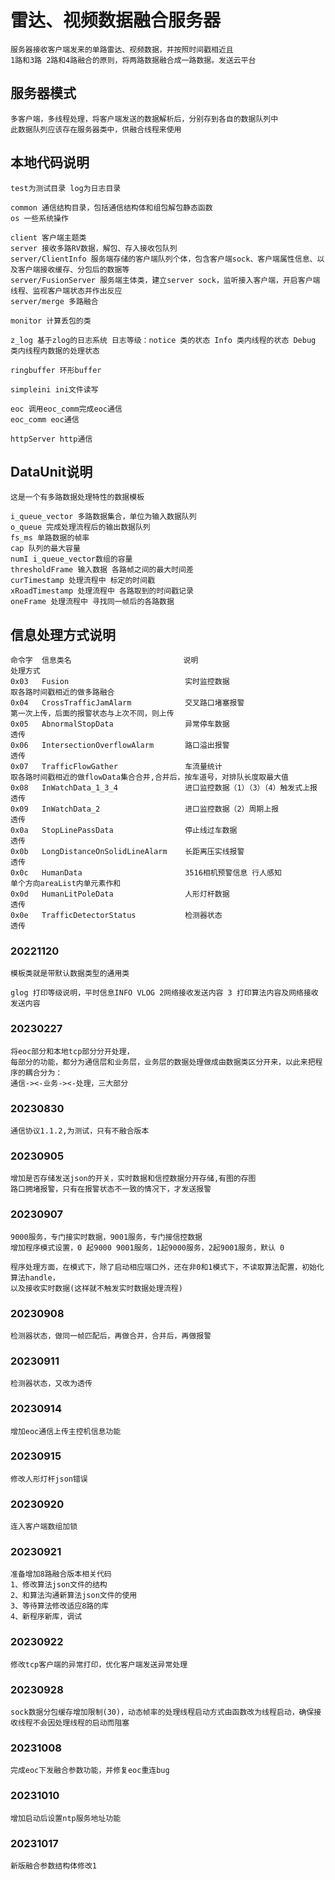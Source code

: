 # 雷达、视频数据融合服务器

    服务器接收客户端发来的单路雷达、视频数据，并按照时间戳相近且
    1路和3路 2路和4路融合的原则，将两路数据融合成一路数据。发送云平台

## 服务器模式

    多客户端，多线程处理，将客户端发送的数据解析后，分别存到各自的数据队列中
    此数据队列应该存在服务器类中，供融合线程来使用

## 本地代码说明

    test为测试目录 log为日志目录
    
    common 通信结构目录，包括通信结构体和组包解包静态函数
    os 一些系统操作

    client 客户端主题类
    server 接收多路RV数据，解包、存入接收包队列
    server/ClientInfo 服务端存储的客户端队列个体，包含客户端sock、客户端属性信息、以及客户端接收缓存、分包后的数据等
    server/FusionServer 服务端主体类，建立server sock，监听接入客户端，开启客户端线程、监视客户端状态并作出反应
    server/merge 多路融合
    
    monitor 计算丢包的类
    
    z_log 基于zlog的日志系统 日志等级：notice 类的状态 Info 类内线程的状态 Debug 类内线程内数据的处理状态
    
    ringbuffer 环形buffer

    simpleini ini文件读写
    
    eoc 调用eoc_comm完成eoc通信
    eoc_comm eoc通信
    
    httpServer http通信

## DataUnit说明

    这是一个有多路数据处理特性的数据模板    

    i_queue_vector 多路数据集合，单位为输入数据队列
    o_queue 完成处理流程后的输出数据队列
    fs_ms 单路数据的帧率
    cap 队列的最大容量
    numI i_queue_vector数组的容量
    thresholdFrame 输入数据 各路帧之间的最大时间差
    curTimestamp 处理流程中 标定的时间戳
    xRoadTimestamp 处理流程中 各路取到的时间戳记录
    oneFrame 处理流程中 寻找同一帧后的各路数据

## 信息处理方式说明
    命令字  信息类名                         说明                                          处理方式
    0x03   Fusion                          实时监控数据                                   取各路时间戳相近的做多路融合
    0x04   CrossTrafficJamAlarm            交叉路口堵塞报警                                第一次上传，后面的报警状态与上次不同，则上传
    0x05   AbnormalStopData                异常停车数据                                   透传
    0x06   IntersectionOverflowAlarm       路口溢出报警                                   透传
    0x07   TrafficFlowGather               车流量统计                                     取各路时间戳相近的做flowData集合合并,合并后，按车道号，对排队长度取最大值
    0x08   InWatchData_1_3_4               进口监控数据（1）（3）（4）触发式上报               透传
    0x09   InWatchData_2                   进口监控数据（2）周期上报                         透传
    0x0a   StopLinePassData                停止线过车数据                                  透传
    0x0b   LongDistanceOnSolidLineAlarm    长距离压实线报警                                 透传
    0x0c   HumanData                       3516相机预警信息 行人感知                        单个方向areaList内单元素作和
    0x0d   HumanLitPoleData                人形灯杆数据                                    透传
    0x0e   TrafficDetectorStatus           检测器状态                                      透传

### 20221120

    模板类就是带默认数据类型的通用类
    
    glog 打印等级说明，平时信息INFO VLOG 2网络接收发送内容 3 打印算法内容及网络接收发送内容

### 20230227

    将eoc部分和本地tcp部分分开处理，
    每部分的功能，都分为通信层和业务层，业务层的数据处理做成由数据类区分开来，以此来把程序的耦合分为：
    通信-><-业务-><-处理，三大部分

### 20230830

    通信协议1.1.2,为测试，只有不融合版本

### 20230905

    增加是否存储发送json的开关，实时数据和信控数据分开存储,有图的存图
    路口拥堵报警，只有在报警状态不一致的情况下，才发送报警

### 20230907

    9000服务，专门接实时数据，9001服务，专门接信控数据
    增加程序模式设置，0 起9000 9001服务，1起9000服务，2起9001服务，默认 0

    程序处理方面，在模式下，除了启动相应端口外，还在非0和1模式下，不读取算法配置，初始化算法handle，
    以及接收实时数据(这样就不触发实时数据处理流程)

### 20230908

    检测器状态，做同一帧匹配后，再做合并，合并后，再做报警    

### 20230911

    检测器状态，又改为透传

### 20230914

    增加eoc通信上传主控机信息功能

### 20230915

    修改人形灯杆json错误

### 20230920

    连入客户端数组加锁

### 20230921

    准备增加8路融合版本相关代码
    1、修改算法json文件的结构
    2、和算法沟通新算法json文件的使用
    3、等待算法修改适应8路的库
    4、新程序新库，调试

### 20230922

    修改tcp客户端的异常打印，优化客户端发送异常处理

### 20230928

    sock数据分包缓存增加限制(30)，动态帧率的处理线程启动方式由函数改为线程启动，确保接收线程不会因处理线程的启动而阻塞

### 20231008

    完成eoc下发融合参数功能，并修复eoc重连bug

### 20231010

    增加启动后设置ntp服务地址功能

### 20231017

    新版融合参数结构体修改1
